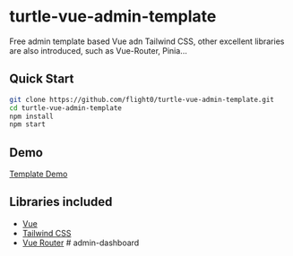 # turtle-vue-admin-template

Free admin template based Vue adn Tailwind CSS, other excellent libraries are also introduced, such as Vue-Router, Pinia...

## Quick Start

```sh
git clone https://github.com/flight0/turtle-vue-admin-template.git
cd turtle-vue-admin-template
npm install
npm start
```

## Demo

[Template Demo](https://turtle-vue.guixing.fun)
  
## Libraries included

* [Vue](https://vuejs.org/)
* [Tailwind CSS](https://tailwindcss.com/)
* [Vue Router](https://router.vuejs.org/)
#   a d m i n - d a s h b o a r d  
 